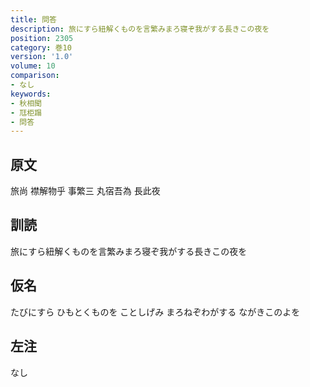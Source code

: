 ```yaml
---
title: 問答
description: 旅にすら紐解くものを言繁みまろ寝ぞ我がする長きこの夜を
position: 2305
category: 巻10
version: '1.0'
volume: 10
comparison:
- なし
keywords:
- 秋相聞
- 尫柜蹋
- 問答
---
```


## 原文

旅尚 襟解物乎 事繁三 丸宿吾為 長此夜

## 訓読

旅にすら紐解くものを言繁みまろ寝ぞ我がする長きこの夜を

## 仮名

たびにすら ひもとくものを ことしげみ まろねぞわがする ながきこのよを

## 左注

なし
